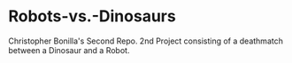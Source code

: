 # Robots-vs.-Dinosaurs
Christopher Bonilla's Second Repo. 2nd Project consisting of a deathmatch between a Dinosaur and a Robot.
